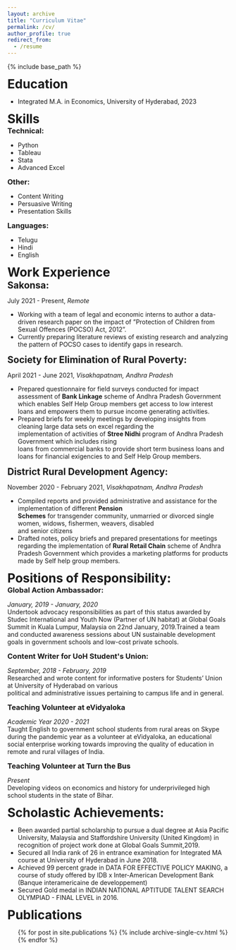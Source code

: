 ```yaml
---
layout: archive
title: "Curriculum Vitae"
permalink: /cv/
author_profile: true
redirect_from:
  - /resume
---
```


{% include base_path %}
<style>
h1, h2, h3, h4, h5, h6 {
    margin: 0;
}
}
</style>

# Education
* Integrated M.A. in Economics, University of Hyderabad, 2023

# Skills
### Technical:
* Python
* Tableau
* Stata
* Advanced Excel

### Other:
* Content Writing
* Persuasive Writing
* Presentation Skills

### Languages:
* Telugu
* Hindi
* English

# Work Experience
## Sakonsa:
July 2021 - Present, _Remote_
  * Working with a team of legal and economic interns to author a data-driven research paper on the impact of 
    ”Protection of Children from Sexual Offences (POCSO) Act, 2012”.
  * Currently preparing literature reviews of existing research and analyzing the pattern of POCSO cases to identify 
    gaps in research.

## Society for Elimination of Rural Poverty:
April 2021 - June 2021, _Visakhapatnam, Andhra Pradesh_
  * Prepared questionnaire for field surveys conducted for impact assessment of **Bank Linkage** scheme of Andhra 
    Pradesh Government which enables Self Help Group members get access to low interest loans and empowers
    them to pursue income generating activities.
  * Prepared briefs for weekly meetings by developing insights from cleaning large data sets on excel regarding the  
    implementation of activities of **Stree Nidhi** program of Andhra Pradesh Government which includes rising  
    loans from commercial banks to provide short term business loans and loans for financial exigencies to and Self Help Group members.
    
## District Rural Development Agency:
November 2020 - February 2021, _Visakhapatnam, Andhra Pradesh_
  * Compiled reports and provided administrative and assistance for the implementation of different **Pension  
    Schemes** for transgender community, unmarried or divorced single women, widows, fishermen, weavers, disabled  
    and senior citizens
  * Drafted notes, policy briefs and prepared presentations for meetings regarding the implementation of **Rural Retail Chain**
    scheme of Andhra Pradesh Government which provides a marketing platforms for products  
    made by Self help group members.

# Positions of Responsibility:
### Global Action Ambassador:
_January, 2019 - January, 2020_ <br>
Undertook advocacy responsibilities as part of this status awarded by Studec International and Youth Now (Partner
of UN habitat) at Global Goals Summit in Kuala Lumpur, Malaysia on 22nd January, 2019.Trained a team and
conducted awareness sessions about UN sustainable development goals in government schools and low-cost private schools.
 
### Content Writer for UoH Student's Union:
_September, 2018 - February, 2019_ <br>
Researched and wrote content for informative posters for Students’ Union at University of Hyderabad on various  
political and administrative issues pertaining to campus life and in general.

### Teaching Volunteer at eVidyaloka
_Academic Year 2020 - 2021_ <br>
Taught English to government school students from rural areas on Skype during the pandemic year as a volunteer at
eVidyaloka, an educational social enterprise working towards improving the quality of education in remote and rural
villages of India.

### Teaching Volunteer at Turn the Bus
_Present_ <br>
Developing videos on economics and history for underprivileged high school students in the state of Bihar.

# Scholastic Achievements:
* Been awarded partial scholarship to pursue a dual degree at Asia Pacific University, Malaysia and Staffordshire
  University (United Kingdom) in recognition of project work done at Global Goals Summit,2019.
* Secured all India rank of 26 in entrance examination for Integrated MA course at University of Hyderabad in June 2018.
* Achieved 99 percent grade in DATA FOR EFFECTIVE POLICY MAKING, a course of study offered by IDB x Inter-American Development Bank (Banque interamericaine de developpement)
* Secured Gold medal in INDIAN NATIONAL APTITUDE TALENT SEARCH OLYMPIAD - FINAL LEVEL in 2016.


# Publications
  <ul>{% for post in site.publications %}
    {% include archive-single-cv.html %}
  {% endfor %}</ul>
  
<!---
======
  <ul>{% for post in site.talks %}
    {% include archive-single-talk-cv.html %}
  {% endfor %}</ul>
  
Teaching
======
  <ul>{% for post in site.teaching %}
    {% include archive-single-cv.html %}
  {% endfor %}</ul>
  
Service and leadership
======
* Currently signed in to 43 different slack teams
--> 

